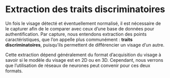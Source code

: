 # Extraction des traits discriminatoires

Un fois le visage détecté et éventuellement normalisé, il est nécessaire de le capturer afin de le comparer avec ceux d’une base de données pour 
authentification. Par capture, nous entendons extraction des points caractéristiques, que l’on appelle plus communément : <b>traits discriminatoires</b>,
puisqu’ils permettent de différencier un visage d’un autre. 

Cette extraction dépend généralement du format d’acquisition du visage à savoir si le modèle du visage est en 2D ou en 3D. 
Cependant, nous verrons que l’utilisation de réseaux de neurones peut convenir pour ces deux formats.
